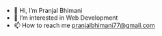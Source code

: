 - 👋 Hi, I’m Pranjal Bhimani
- 👀 I’m interested in Web Development
- 📫 How to reach me pranjalbhimani77@gmail.com

